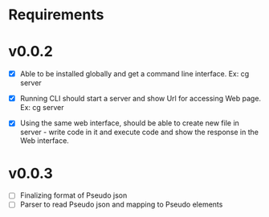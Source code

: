 # Requirements

# v0.0.2

 - [x] Able to be installed globally and get a command line interface. Ex: cg server
 - [x] Running CLI should start a server and show Url for accessing Web page. Ex: cg server
 - [x] Using the same web interface, should be able to create new file in server - write code in it and execute code and show the response in the Web interface.


# v0.0.3

 - [ ] Finalizing format of Pseudo json
 - [ ] Parser to read Pseudo json and mapping to Pseudo elements